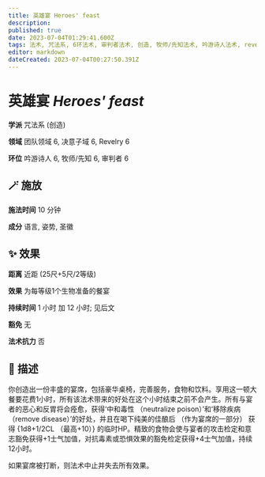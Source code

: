 ```yaml
---
title: 英雄宴 Heroes' feast
description: 
published: true
date: 2023-07-04T01:29:41.600Z
tags: 法术, 咒法系, 6环法术, 审判者法术, 创造, 牧师/先知法术, 吟游诗人法术, revelry, 团队领域, 决意子域
editor: markdown
dateCreated: 2023-07-04T00:27:50.391Z
---
```


# **英雄宴** *Heroes' feast*

**学派** 咒法系 (创造) 

**领域** 团队领域 6, 决意子域 6, Revelry 6

**环位** 吟游诗人 6, 牧师/先知 6, 审判者 6

## 🪄 施放

**施法时间** 10 分钟

**成分** 语言, 姿势, 圣徽

## ✨ 效果  

**距离** 近距 (25尺+5尺/2等级) 

**效果** 为每等级1个生物准备的餐宴 

**持续时间** 1 小时 加 12 小时; 见后文 

**豁免** 无

**法术抗力** 否

## 📖 描述

你创造出一份丰盛的宴席，包括豪华桌椅，完善服务，食物和饮料。享用这一顿大餐要花费1小时，所有该法术带来的好处在这个小时结束之前不会产生。所有与宴者的恶心和反胃将会痊愈，获得‘中和毒性 （neutralize poison）’和‘移除疾病 （remove disease）’的好处，并且在喝下纯美的佳酿后 （作为宴席的一部分） 获得 {1d8+1/2CL （最高+10）} 的临时HP。精致的食物会使与宴者的攻击检定和意志豁免获得+1士气加值，对抗毒素或恐惧效果的豁免检定获得+4士气加值，持续12小时。

如果宴席被打断，则法术中止并失去所有效果。
    